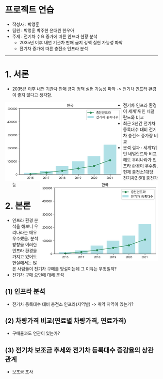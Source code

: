 # 프로젝트 연습

- 작성자 : 박명훈
- 팀원 : 박명훈 박주현 윤대원 한우아
- 주제 : 전기차 수요 증가에 따른 인프라 현황 분석
	- 2035년 이후 내연 기관차 판매 금지 정책 실현 가능성 파악
	- 전기차 증가에 따른 충전소 인프라 분석
------------------------------------------------------------
# 1. 서론
- 2035년 이후 내연 기관차 판매 금지 정책 실현 가능성 파악 -> 전기차 인프라 환경이 좋지 않다고 생각함.
<img src='/img/한국.png' align='left'>
<img src='/img/한국.png' align='right'>

- 전기차 인프라 환경이 세계1위인 네덜란드와 비교
- 최근 3년간 전기차 등록대수 대비 전기차 충전소 증가량 비교
- 분석 결과 : 세계1위인 네덜란드와 비교해도 우리나라가 인프라 환경이 우수함. 현재 충전소1대당 전기차2.6대 충전가능

# 2. 본론
- 인프라 환경 분석을 해보니 우리나라는 매우 우수했음. 분석방향을 이러한 인프라 환경을 가지고 있어도 현실에서는 많은 사람들이 전기차 구매를 망설이는데 그 이유는 무엇일까?
- 전기차 구매 요인에 대해 분석

## (1) 인프라 분석
- 전기차 등록대수 대비 충전소 인프라(지역별) -> 취약 지역이 있는가?

## (2) 차량가격 비교(연료별 차량가격, 연료가격)
- 구매율과도 연관이 있는가? 

## (3) 전기차 보조금 추세와 전기차 등록대수 증감율의 상관관계
- 보조금 조사
